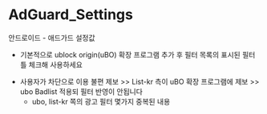 # AdGuard_Settings
안드로이드 - 애드가드 설정값

- 기본적으로 ublock origin(uBO) 확장 프로그램 추가 후 필터 목록의 표시된 필터틀 체크해 사용하세요

* 사용자가 차단으로 이용 불편 제보 >> List-kr 측이 uBO 확장 프로그램에 제보 >> ubo Badlist 적용되 필터 반영이 안됩니다
  - ubo, list-kr 쪽의 광고 필터 몇가지 중복된 내용
